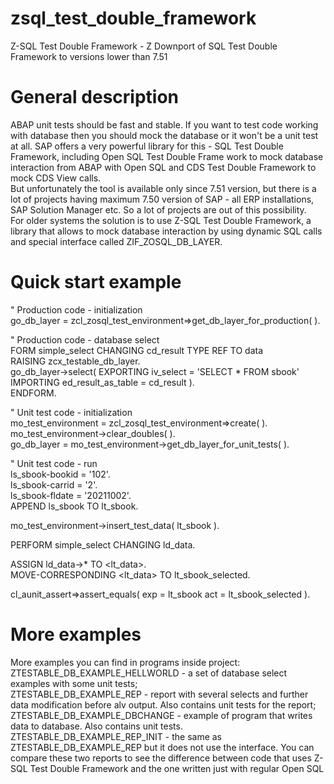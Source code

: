 # zsql_test_double_framework
Z-SQL Test Double Framework - Z Downport of SQL Test Double Framework to versions lower than 7.51  

# General description
ABAP unit tests should be fast and stable. If you want to test code working with database then you should mock the database or it won't be a unit test at all.
SAP offers a very powerful library for this - SQL Test Double Framework, including Open SQL Test Double Frame work to mock database interaction from ABAP with Open SQL and CDS Test Double Framework to mock CDS View calls.  
But unfortunately the tool is available only since 7.51 version, but there is a lot of projects having maximum 7.50 version of SAP - all ERP installations, SAP Solution Manager etc. So a lot of projects are out of this possibility.  
For older systems the solution is to use Z-SQL Test Double Framework, a library that allows to mock database interaction by using dynamic SQL calls and special interface called ZIF_ZOSQL_DB_LAYER.  

# Quick start example

" Production code - initialization  
go_db_layer = zcl_zosql_test_environment=>get_db_layer_for_production( ).  
  
" Production code - database select  
FORM simple_select CHANGING cd_result TYPE REF TO data  
                   RAISING zcx_testable_db_layer.  
  go_db_layer->select( EXPORTING iv_select          = 'SELECT * FROM sbook'  
                       IMPORTING ed_result_as_table = cd_result ).  
ENDFORM.  
                       
" Unit test code - initialization  
mo_test_environment = zcl_zosql_test_environment=>create( ).  
mo_test_environment->clear_doubles( ).  
go_db_layer = mo_test_environment->get_db_layer_for_unit_tests( ).  
  
" Unit test code - run  
ls_sbook-bookid = '102'.  
ls_sbook-carrid = '2'.  
ls_sbook-fldate = '20211002'.  
APPEND ls_sbook TO lt_sbook.  
  
mo_test_environment->insert_test_data( lt_sbook ).  
  
PERFORM simple_select CHANGING ld_data.  
  
ASSIGN ld_data->* TO <lt_data>.  
MOVE-CORRESPONDING <lt_data> TO lt_sbook_selected.  
  
cl_aunit_assert=>assert_equals( exp = lt_sbook act = lt_sbook_selected ).  
  
# More examples  
More examples you can find in programs inside project:  
ZTESTABLE_DB_EXAMPLE_HELLWORLD - a set of database select examples with some unit tests;  
ZTESTABLE_DB_EXAMPLE_REP - report with several selects and further data modification before alv output. Also contains unit tests for the report;  
ZTESTABLE_DB_EXAMPLE_DBCHANGE - example of program that writes data to database. Also contains unit tests.  
ZTESTABLE_DB_EXAMPLE_REP_INIT - the same as ZTESTABLE_DB_EXAMPLE_REP but it does not use the interface. You can compare these two reports to see the difference between code that uses Z-SQL Test Double Framework and the one written just with regular Open SQL
